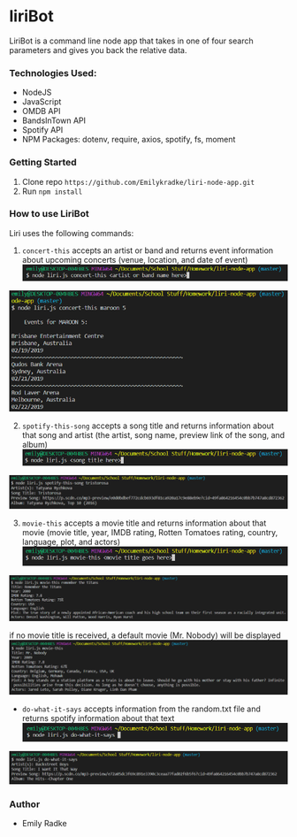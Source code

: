 # liriBot

LiriBot is a command line node app that takes in one of four search parameters and gives you back the relative data. 

### Technologies Used: 
* NodeJS
* JavaScript
* OMDB API
* BandsInTown API
* Spotify API
* NPM Packages: dotenv, require, axios, spotify, fs, moment

### Getting Started
1. Clone repo
`https://github.com/Emilykradke/liri-node-app.git`
2. Run `npm install`

### How to use LiriBot
Liri uses the following commands: 
1. `concert-this`
accepts an artist or band and returns event information about upcoming concerts (venue, location, and date of event)
![userEx](images/concert.PNG?raw=true "Example User Input")

![userEx](images/concertResults.PNG?raw=true "Example results")

2. `spotify-this-song`
accepts a song title and returns information about that song and artist (the artist, song name, preview link of the song, and album)
![userEx](images/spotify.PNG?raw=true "Example user Input")

![userEx](images/spotifyResults.PNG?raw=true "Example user Input")

3. `movie-this`
accepts a movie title and returns information about that movie (movie title, year, IMDB rating, Rotten Tomatoes rating, country, language, plot, and actors)
![userEx](images/movie.PNG?raw=true "Example user input")

![userEx](images/movieResults.PNG?raw=true "Example user input")

if no movie title is received, a default movie (Mr. Nobody) will be displayed
![userEx](images/movieDefault.PNG?raw=true "Example user input")

* `do-what-it-says`
accepts information from the random.txt file and returns spotify information about that text
![userEx](images/doIt.PNG?raw=true "Example user input")

![userEx](images/doItResults.PNG?raw=true "Example user input")

### Author
* Emily Radke 